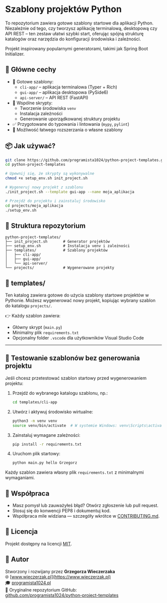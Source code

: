 # Szablony projektów Python

To repozytorium zawiera gotowe szablony startowe dla aplikacji Python. Niezależnie od tego, czy tworzysz aplikację terminalową, desktopową czy API REST – ten zestaw ułatwi szybki start, oferując spójną strukturę katalogów oraz narzędzia do konfiguracji środowiska i zależności.

Projekt inspirowany popularnymi generatorami, takimi jak Spring Boot Initializer.

## 🚀 Główne cechy

- 🧰 Gotowe szablony:
  - `cli-app/` – aplikacja terminalowa (Typer + Rich)
  - `gui-app/` – aplikacja desktopowa (PySide6)
  - `api-server/` – API REST (FastAPI)
- 🔁 Wspólne skrypty:
  - Tworzenie środowiska `venv`
  - Instalacja zależności
  - Generowanie uporządkowanej struktury projektu
- ✅ Przygotowane do typowania i lintowania (`mypy`, `pylint`)
- 🔧 Możliwość łatwego rozszerzania o własne szablony

## 📦 Jak używać?

```bash
git clone https://github.com/programista1024/python-project-templates.git
cd python-project-templates

# Upewnij się, że skrypty są wykonywalne
chmod +x setup_env.sh init_project.sh

# Wygeneruj nowy projekt z szablonu
./init_project.sh --template gui-app --name moja_aplikacja

# Przejdź do projektu i zainstaluj środowisko
cd projects/moja_aplikacja
./setup_env.sh
```

## 📁 Struktura repozytorium

```
python-project-templates/
├── init_project.sh       # Generator projektów
├── setup_env.sh          # Instalacja venv i zależności
├── templates/            # Szablony projektów
│   ├── cli-app/
│   ├── gui-app/
│   └── api-server/
└── projects/             # Wygenerowane projekty
```

## 📁 templates/

Ten katalog zawiera gotowe do użycia szablony startowe projektów w Pythonie. Możesz wygenerować nowy projekt, kopiując wybrany szablon do katalogu `projects/`.

👉 Każdy szablon zawiera:
- Główny skrypt (`main.py`)
- Minimalny plik `requirements.txt`
- Opcjonalny folder `.vscode` dla użytkowników Visual Studio Code

---

## 🧪 Testowanie szablonów bez generowania projektu

Jeśli chcesz przetestować szablon startowy przed wygenerowaniem projektu:

1. Przejdź do wybranego katalogu szablonu, np.:

   ```bash
   cd templates/cli-app
   ```

2. Utwórz i aktywuj środowisko wirtualne:

   ```bash
   python3 -m venv venv
   source venv/bin/activate  # W systemie Windows: venv\Scripts\activate
   ```

3. Zainstaluj wymagane zależności:

   ```bash
   pip install -r requirements.txt
   ```

4. Uruchom plik startowy:

   ```bash
   python main.py hello Grzegorz
   ```

Każdy szablon zawiera własny plik `requirements.txt` z minimalnymi wymaganiami.

## 🤝 Współpraca

- Masz pomysł lub zauważyłeś błąd? Otwórz zgłoszenie lub pull request.
- Stosuj się do konwencji PEP8 i dokumentuj kod.
- Współpraca mile widziana — szczegóły wkrótce w [CONTRIBUTING.md](CONTRIBUTING.md).

## 📜 Licencja

Projekt dostępny na licencji [MIT](LICENSE).

## 👤 Autor

Stworzony i rozwijany przez **Grzegorza Wieczerzaka**  
🌐 [www.wieczerzak.pl](https://www.wieczerzak.pl)  
🎓 [programista1024.pl](https://programista1024.pl)  
🧭 Oryginalne repozytorium GitHub:  
[github.com/programista1024/python-project-templates](https://github.com/programista1024/python-project-templates)